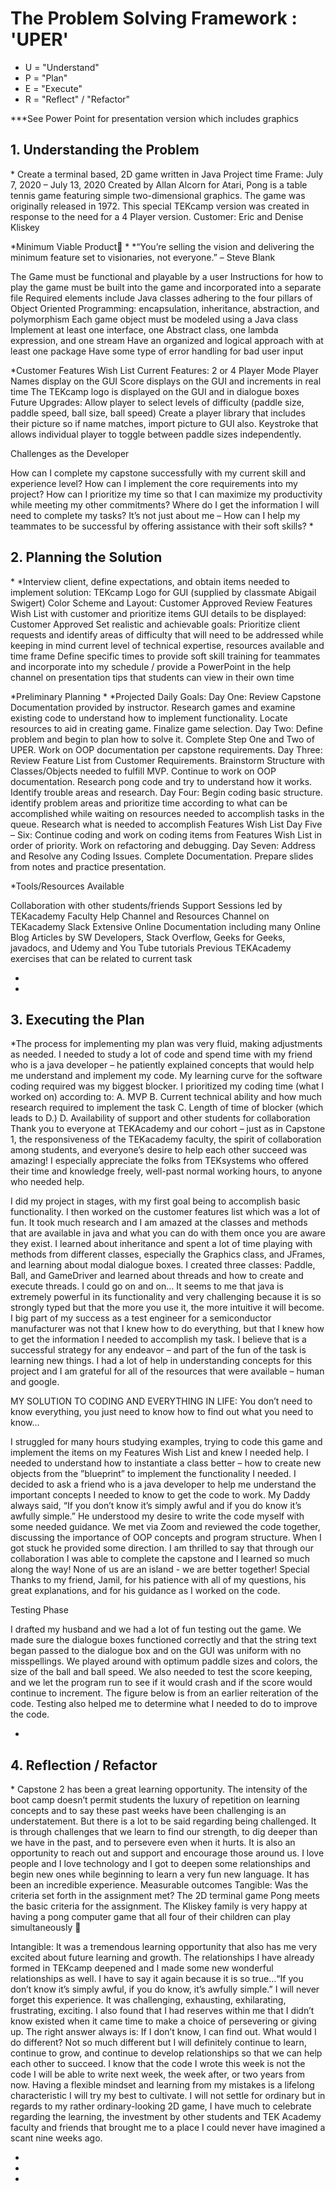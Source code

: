 <h1>The Problem Solving Framework : 'UPER'</h1>

* U = "Understand"
* P = "Plan"
* E = "Execute"
* R = "Reflect" / "Refactor"

***See Power Point for presentation version which includes graphics

<h2>1. Understanding the Problem</h2>
*
Create a terminal based, 2D game written in Java
Project time Frame: July 7, 2020 – July 13, 2020
Created by Allan Alcorn for Atari, Pong is a table tennis game featuring simple two-dimensional graphics. The game was originally released in 1972. This special TEKcamp version was created in response to the need for a 4 Player version.
Customer: Eric and Denise Kliskey

*Minimum Viable Product
*
*“You’re selling the vision and delivering the minimum feature set to visionaries, not everyone.” – Steve Blank

The Game must be functional and playable by a user
Instructions for how to play the game must be built into the game and incorporated into a separate file
Required elements include Java classes adhering to  the four pillars of Object Oriented Programming: encapsulation, inheritance, abstraction, and polymorphism
Each game object must be modeled using a Java class
Implement at least one interface, one Abstract class, one lambda expression, and one stream
Have an organized and logical approach with at least one package
Have some type of error handling for bad user input

*Customer Features Wish List
Current Features:
2 or 4 Player Mode
Player Names display on the GUI
Score displays on the GUI and increments in real time
The TEKcamp logo is displayed on the GUI and in dialogue boxes
Future Upgrades:
Allow player to select levels of difficulty (paddle size, paddle speed, ball size, ball speed)
Create a player library that includes their picture so if name matches, import picture to GUI also.
Keystroke that allows individual player to toggle between paddle sizes independently.

Challenges as the Developer 

How can I complete my capstone successfully with my current skill and experience level?
 How can I implement the core requirements into my project?
 How can I prioritize my time so that I can maximize my productivity while meeting my other commitments?
 Where do I get the information I will need to complete my tasks?
 It’s not just about me – How can I help my teammates to be successful by offering assistance with their soft skills?
*
<h2>
    2. Planning the Solution
</h2>
*
*Interview client, define expectations, and obtain items needed to implement solution: 
TEKcamp Logo for GUI (supplied by classmate Abigail Swigert)
 Color Scheme and Layout: Customer Approved
 Review Features Wish List with customer and prioritize items
 GUI details to be displayed: Customer Approved 
 Set realistic and achievable goals: Prioritize client requests and identify areas of difficulty that will need to be addressed while keeping in mind current level of technical expertise, resources available and time frame
 Define specific times to provide soft skill training for teammates and incorporate into my schedule / provide a PowerPoint in the help channel on presentation tips that students can view in their own time

*Preliminary Planning
*
*Projected Daily Goals:
Day One: Review Capstone Documentation provided by instructor. Research games and examine existing code to understand how to implement functionality. Locate resources to aid in creating game. Finalize game selection. 
Day Two: Define problem and begin to plan how to solve it. Complete Step One and Two of UPER. Work on OOP documentation per capstone requirements.
Day Three: Review Feature List from Customer Requirements. Brainstorm Structure with Classes/Objects needed to fulfill MVP. Continue to work on OOP documentation. Research pong code and try to understand how it works. Identify trouble areas and research.
Day Four: Begin coding basic structure. identify problem areas and prioritize time according to what can be accomplished while waiting on resources needed to accomplish tasks in the queue. Research what is needed to accomplish Features Wish List
Day Five – Six: Continue coding and work on coding items from Features Wish List in order of priority. Work on refactoring and debugging.
Day Seven: Address and Resolve any Coding Issues. Complete Documentation. Prepare slides from notes and practice presentation.

*Tools/Resources Available

Collaboration with other students/friends
Support Sessions led by TEKacademy Faculty
Help Channel and Resources Channel on TEKacademy Slack
Extensive Online Documentation including many Online Blog Articles by SW Developers, Stack Overflow, Geeks for Geeks, javadocs, and Udemy and You Tube tutorials 
Previous TEKAcademy exercises that can be related to current task

*
*
<h2>
    3. Executing the Plan
</h2>
*The process for implementing my plan was very fluid, making adjustments as needed. I needed to study a lot of code and spend time with my friend who is a java developer – he patiently explained concepts that would help me understand and implement my code. My learning curve for the software coding required was my biggest blocker. I prioritized my coding time (what I worked on) according to: 
A. MVP
B. Current technical ability and how much research required to implement the task
C. Length of time of blocker (which leads to D.)
D. Availability of support and other students for collaboration
 Thank you to everyone at TEKAcademy and our cohort – just as in Capstone 1,  the responsiveness of the TEKacademy faculty, the spirit of collaboration among students, and everyone’s desire to help each other succeed was amazing! I especially appreciate the folks from TEKsystems who offered their time and knowledge freely, well-past normal working hours, to anyone who needed help.

I did my project in stages, with my first goal being to accomplish basic functionality. I then worked on the customer features list which was a lot of fun. It took much research and I am amazed at the classes and methods that are available in java and what you can do with them once you are aware they exist. I learned about inheritance and spent a lot of time playing with methods from different classes, especially the Graphics class, and JFrames, and learning about modal dialogue boxes. I created three classes: Paddle, Ball, and GameDriver and learned about threads and how to create and execute threads. I could go on and on...
It seems to me that java is extremely powerful in its functionality and very challenging because it is so strongly typed but that the more you use it, the more intuitive it will become.  I big part of my success as a test engineer for a semiconductor manufacturer was not that I knew how to do everything, but that I knew how to get the information I needed to accomplish my task. I believe that is a successful strategy for any endeavor – and part of the fun of the task is learning new things. I had a lot of help in understanding concepts for this project and I am grateful for all of the resources that were available – human and google. 

MY SOLUTION TO CODING AND EVERYTHING IN LIFE: You don’t need to know everything, you just need to know how to find out what you need to know...

I struggled for many hours studying examples, trying to code this game and implement the items on my Features Wish List and knew I needed help. I needed to understand how to instantiate a class better – how to create new objects from the ”blueprint” to implement the functionality  I needed. I decided to ask a friend who is a java developer to help me understand the important concepts I needed to know to get the code to work. My Daddy always said, “If you don’t know it’s simply awful and if you do know it’s awfully simple.” He understood my desire to write the code myself with some needed guidance. We met via Zoom and reviewed the code together, discussing the importance of OOP concepts and program structure. When I got stuck he provided some direction. I am thrilled to say that through our collaboration I was able to complete the capstone and I learned so much along the way! None of us are an island - we are better together! 
Special Thanks to my friend, Jamil, for his patience with all of my questions, his great explanations, and for his guidance as I worked on the code.

Testing Phase

I drafted my husband and we had a lot of fun testing out the game. We made sure the dialogue boxes functioned correctly and that the string text began passed to the dialogue box and on the GUI was uniform with no misspellings. We played around with optimum paddle sizes and colors, the size of the ball and ball speed.
We also needed to test the score keeping, and we let the program run to see if it would crash and if the score would continue to increment. The figure below is from an earlier reiteration of the code. Testing also helped me to determine what I needed to do to improve the code.

*
<h2>
    4. Reflection / Refactor
</h2>
*
Capstone 2 has been a great learning opportunity. The intensity of the boot camp doesn’t permit students the luxury of repetition on learning concepts  and to say these past weeks have been challenging is an understatement. But there is a lot to be said regarding being challenged. It is through challenges that we learn to find our strength, to dig deeper than we have in the past, and to persevere even when it hurts. It is also an opportunity to reach out and support and encourage those around us. I love people and I love technology and I got to deepen some relationships and begin new ones while beginning to learn a very fun new language. It has been an incredible experience.
Measurable outcomes
Tangible:
Was the criteria set forth in the assignment met? The 2D terminal game Pong meets the basic criteria for the assignment. 
The Kliskey family is very happy at having a pong computer game that all four of their children can play simultaneously 

Intangible: 
It was a tremendous learning opportunity that also has me very excited about future learning and growth. The relationships I have already formed in TEKcamp deepened and I made some new wonderful relationships as well.
I have to say it again because it is so true...“If you don’t know it’s simply awful, if you do know, it’s awfully simple.” I will never forget this experience. It was challenging, exhausting, exhilarating, frustrating, exciting. I also found that I had reserves within me that I didn’t know existed when it came time to make a choice of persevering or giving up. The right answer always is: If I don’t know, I can find out.
What would I do different? Not so much different but I will definitely continue to learn, continue to grow, and continue to develop relationships so that we can help each other to succeed. I know that the code I wrote this week is not the code I will be able to write next week, the week after, or two years from now. Having a flexible mindset and learning from my mistakes is a lifelong characteristic I will try my best to cultivate. I will not settle for ordinary but in regards to my rather ordinary-looking 2D game, I have much to celebrate regarding the learning, the investment by other students and TEK Academy faculty and friends that brought me to a place I could never have imagined a scant nine weeks ago.


*
*
*